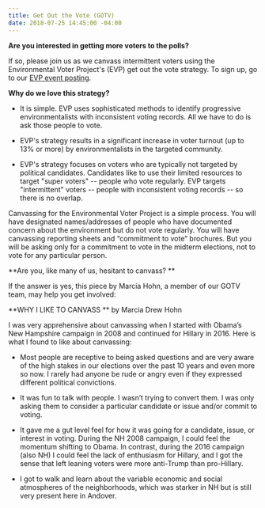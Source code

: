 ```yaml
---
title: Get Out the Vote (GOTV)
date: 2018-07-25 14:45:00 -04:00
---
```


**Are you interested in getting more voters to the polls?**

If so, please join us as we canvass intermittent voters using the Environmental Voter Project's (EVP) get out the vote strategy. To sign up, go to our [EVP event posting](https://www.facebook.com/events/802896223251104/).

**Why do we love this strategy?**

* It is simple. EVP uses sophisticated methods to identify progressive environmentalists with inconsistent voting records. All we have to do is ask those people to vote.

* EVP's strategy results in a significant increase in voter turnout (up to 13% or more) by environmentalists in the targeted community.

* EVP's strategy focuses on voters who are typically not targeted by political candidates. Candidates like to use their limited resources to target "super voters" -- people who vote regularly. EVP targets "intermittent" voters -- people with inconsistent voting records -- so there is no overlap.

Canvassing for the Environmental Voter Project is a simple process. You will have designated names/addresses of people who have documented concern about the environment but do not vote regularly. You will have canvassing reporting sheets and “commitment to vote” brochures. But you will be asking only for a commitment to vote in the midterm elections, not to vote for any particular person.

**Are you, like many of us, hesitant to canvass? **

If the answer is yes, this piece by Marcia Hohn, a member of our GOTV team, may help you get involved:

**WHY I LIKE TO CANVASS **
by Marcia Drew Hohn

I was very apprehensive about canvassing when I started with Obama’s New Hampshire campaign in 2008 and continued for Hillary in 2016. Here is what I found to like about canvassing:

* Most people are receptive to being asked questions and are very aware of the high stakes in our elections over the past 10 years and even more so now. I rarely had anyone be rude or angry even if they expressed different political convictions.

* It was fun to talk with people. I wasn’t trying to convert them. I was only asking them to consider a particular candidate or issue and/or commit to voting.

* It gave me a gut level feel for how it was going for a candidate, issue, or interest in voting. During the NH 2008 campaign, I could feel the momentum shifting to Obama. In contrast, during the 2016 campaign (also NH) I could feel the lack of enthusiasm for Hillary, and I got the sense that left leaning voters were more anti-Trump than pro-Hillary.

* I got to walk and learn about the variable economic and social atmospheres of the neighborhoods, which was starker in NH but is still very present here in Andover.
